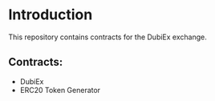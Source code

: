 # Introduction

This repository contains contracts for the DubiEx exchange.

## Contracts:

- DubiEx
- ERC20 Token Generator
